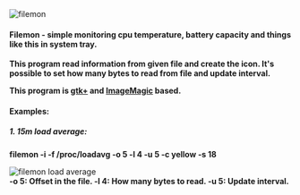 <!--
<a href="http://tinypic.com?ref=a1ha9v" target="_blank"><img src="http://i57.tinypic.com/a1ha9v.jpg" border="0" alt="Image and video hosting by TinyPic"></a>
-->
<img src="http://i57.tinypic.com/a1ha9v.jpg" border="0" alt="filemon">

<h4>Filemon - simple monitoring cpu temperature, battery capacity and things like this in system tray.</h4>

<strong>

This program read information from given file and create the icon.
It's possible to set how many bytes to read from file and update interval.

This program is <a href="http://www.gtk.org">gtk+</a> and <a href="http://www.imagemagick.org">ImageMagic</a> based.

</strong>


<h4>Examples:</h4> 

<h5>1. 15m load average:</h5>

<strong> filemon -i -f /proc/loadavg -o 5 -l 4 -u 5 -c yellow -s 18 </strong>
</br>

<img src="http://i62.tinypic.com/2gumu7p.jpg" border="0" alt="filemon load average">

</br>
<strong>
-o 5: Offset in the file.
-l 4: How many bytes to read.
-u 5: Update interval.
</strong>


